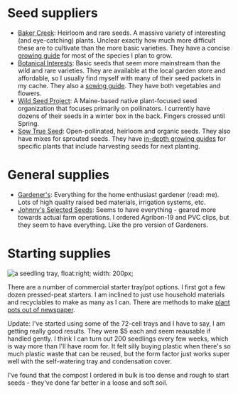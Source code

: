 # Seed suppliers
- [Baker Creek](https://www.rareseeds.com/): Heirloom and rare seeds. A massive variety of interesting (and eye-catching) plants. Unclear exactly how much more difficult these are to cultivate than the more basic varieties. They have a concise [growing guide](https://www.rareseeds.com/growing-guide) for most of the species I plan to grow.
- [Botanical Interests](https://www.botanicalinterests.com/): Basic seeds that seem more mainstream than the wild and rare varieties. They are available at the local garden store and affordable, so I usually find myself with many of their seed packets in my cache. They also a [sowing guide](https://www.botanicalinterests.com/product/Sowing-Guides). They have both vegetables and flowers.
- [Wild Seed Project](https://wildseedproject.net/): A Maine-based native plant-focused seed organization that focuses primarily on pollinators. I currently have dozens of their seeds in a winter box in the back. Fingers crossed until Spring.
- [Sow True Seed](https://sowtrueseed.com/): Open-pollinated, heirloom and organic seeds. They also have mixes for sprouted seeds. They have [in-depth growing guides](https://sowtrueseed.com/blogs/planting) for specific plants that include harvesting seeds for next planting.

# General supplies
- [Gardener's](https://www.gardeners.com/): Everything for the home enthusiast gardener (read: me). Lots of high quality raised bed materials, irrigation systems, etc.
- [Johnny's Selected Seeds](https://www.johnnyseeds.com/): Seems to have everything - geared more towards actual farm operations. I ordered Agribon-19 and PVC clips, but they seem to have everything. Like the pro version of Gardeners.

# Starting supplies
![a seedling tray, float:right; width: 200px;](img/jrnl/2021-03-27_1.jpg)

There are a number of commercial starter tray/pot options. I first got a few dozen pressed-peat starters. I am inclined to just use household materials and recyclables to make as many as I can. There are methods to make [plant pots out of newspaper](https://www.instructables.com/DIY-Newspaper-Pots/).

Update: I've started using some of the 72-cell trays and I have to say, I am getting really good results. They were $5 each and seem reausable if handled gently. I think I can turn out 200 seedlings every few weeks, which is way more than I'll have room for. It felt silly buying plastic when there's so much plastic waste that can be reused, but the form factor just works super well with the self-watering tray and condensation cover.

I've found that the compost I ordered in bulk is too dense and rough to start seeds - they've done far better in a loose and soft soil.